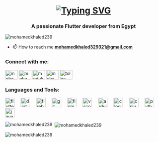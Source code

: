 <h1 align = "center">
<a href="https://git.io/typing-svg"><img src="https://readme-typing-svg.demolab.com?font=Fira+Code&size=75&duration=1400&pause=500&color=00FF00&background=000000EE&center=true&multiline=true&width=1920&height=384&lines=Hello+there+!;+I'm+Mohamed Khaled +;Welcome+to+my+GitHub+profile" alt="Typing SVG" /></a>
</h1><h3 align="center">A passionate Flutter developer from Egypt</h3>

<p align="left"> <img src="https://komarev.com/ghpvc/?username=mohamedkhaled239&label=Profile%20views&color=0e75b6&style=flat" alt="mohamedkhaled239" /> </p>


- 📫 How to reach me **mohamedkhaled329321@gmail.com**

<h3 align="left">Connect with me:</h3>
<p align="left">
<a href="https://twitter.com/mohamme30978872" target="blank"><img align="center" src="https://raw.githubusercontent.com/rahuldkjain/github-profile-readme-generator/master/src/images/icons/Social/twitter.svg" alt="mohamme30978872" height="30" width="40" /></a>
<a href="https://linkedin.com/in/mohammed-khaled-4433221b0/" target="blank"><img align="center" src="https://raw.githubusercontent.com/rahuldkjain/github-profile-readme-generator/master/src/images/icons/Social/linked-in-alt.svg" alt="mohammed-khaled-4433221b0/" height="30" width="40" /></a>
<a href="https://fb.com/modykhaled123" target="blank"><img align="center" src="https://raw.githubusercontent.com/rahuldkjain/github-profile-readme-generator/master/src/images/icons/Social/facebook.svg" alt="modykhaled123" height="30" width="40" /></a>
<a href="https://instagram.com/muhammedkhaled329" target="blank"><img align="center" src="https://raw.githubusercontent.com/rahuldkjain/github-profile-readme-generator/master/src/images/icons/Social/instagram.svg" alt="muhammedkhaled329" height="30" width="40" /></a>
<a href="https://codeforces.com/profile/tolba-329" target="blank"><img align="center" src="https://raw.githubusercontent.com/rahuldkjain/github-profile-readme-generator/master/src/images/icons/Social/codeforces.svg" alt="tolba-329" height="30" width="40" /></a>
</p>

<h3 align="left">Languages and Tools:</h3>
<div align="left">
  <img src="https://cdn.jsdelivr.net/gh/devicons/devicon/icons/flutter/flutter-original.svg" height="30" alt="flutter logo"  />
  <img width="12" />
  <img src="https://cdn.jsdelivr.net/gh/devicons/devicon/icons/dart/dart-original.svg" height="30" alt="dart logo"  />
  <img width="12" />
  <img src="https://cdn.jsdelivr.net/gh/devicons/devicon/icons/firebase/firebase-plain.svg" height="30" alt="firebase logo"  />
  <img width="12" />
  <img src="https://cdn.jsdelivr.net/gh/devicons/devicon/icons/git/git-original.svg" height="30" alt="git logo"  />
  <img width="12" />
  <img src="https://cdn.jsdelivr.net/gh/devicons/devicon/icons/figma/figma-original.svg" height="30" alt="figma logo"  />
  <img width="12" />
  <img src="https://cdn.jsdelivr.net/gh/devicons/devicon/icons/vscode/vscode-original.svg" height="30" alt="vscode logo"  />
  <img width="12" />
  <img src="https://cdn.jsdelivr.net/gh/devicons/devicon/icons/arduino/arduino-original.svg" height="30" alt="arduino logo"  />
  <img width="12" />
  <img src="https://cdn.jsdelivr.net/gh/devicons/devicon/icons/c/c-original.svg" height="30" alt="c logo"  />
  <img width="12" />
  <img src="https://cdn.jsdelivr.net/gh/devicons/devicon/icons/cplusplus/cplusplus-original.svg" height="30" alt="cplusplus logo"  />
  <img width="12" />
  <img src="https://cdn.jsdelivr.net/gh/devicons/devicon/icons/python/python-original.svg" height="30" alt="python logo"  />
  <img width="12" />
  <img src="https://cdn.jsdelivr.net/gh/devicons/devicon/icons/java/java-original.svg" height="30" alt="java logo"  />
</div>
  
  
  </p>

<p><img align="left" src="https://github-readme-stats.vercel.app/api/top-langs?username=mohamedkhaled239&show_icons=true&locale=en&layout=compact" alt="mohamedkhaled239" /></p>

<p>&nbsp;<img align="center" src="https://github-readme-stats.vercel.app/api?username=mohamedkhaled239&show_icons=true&locale=en" alt="mohamedkhaled239" /></p>

<p><img align="center" src="https://github-readme-streak-stats.herokuapp.com/?user=mohamedkhaled239&" alt="mohamedkhaled239" /></p>
